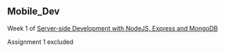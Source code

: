 ## Mobile_Dev

Week 1 of [Server-side Development with NodeJS, Express and MongoDB](https://www.coursera.org/learn/server-side-nodejs) 

Assignment 1 excluded
